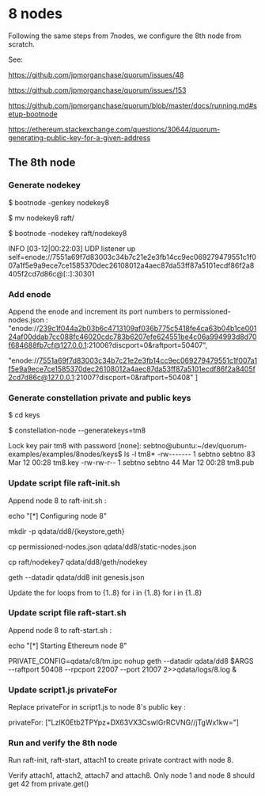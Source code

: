 # 8 nodes

Following the same steps from 7nodes, we configure the 8th node from scratch.

See:

https://github.com/jpmorganchase/quorum/issues/48

https://github.com/jpmorganchase/quorum/issues/153

https://github.com/jpmorganchase/quorum/blob/master/docs/running.md#setup-bootnode

https://ethereum.stackexchange.com/questions/30644/quorum-generating-public-key-for-a-given-address

## The 8th node

### Generate nodekey
$ bootnode -genkey nodekey8

$ mv nodekey8 raft/

$ bootnode -nodekey raft/nodekey8

INFO [03-12|00:22:03] UDP listener up                          self=enode://7551a69f7d83003c34b7c21e2e3fb14cc9ec069279479551c1f007a1f5e9a9ece7ce1585370dec26108012a4aec87da53ff87a5101ecdf86f2a8405f2cd7d86c@[::]:30301

### Add enode
Append the enode and increment its port numbers to permissioned-nodes.json :
"enode://239c1f044a2b03b6c4713109af036b775c5418fe4ca63b04b1ce00124af00ddab7cc088fc46020cdc783b6207efe624551be4c06a994993d8d70f684688fb7cf@127.0.0.1:21006?discport=0&raftport=50407",

"enode://7551a69f7d83003c34b7c21e2e3fb14cc9ec069279479551c1f007a1f5e9a9ece7ce1585370dec26108012a4aec87da53ff87a5101ecdf86f2a8405f2cd7d86c@127.0.0.1:21007?discport=0&raftport=50408"
]

### Generate constellation private and public keys
$ cd keys

$ constellation-node --generatekeys=tm8

Lock key pair tm8 with password [none]: 
sebtno@ubuntu:~/dev/quorum-examples/examples/8nodes/keys$ ls -l tm8*
-rw------- 1 sebtno sebtno 83 Mar 12 00:28 tm8.key
-rw-rw-r-- 1 sebtno sebtno 44 Mar 12 00:28 tm8.pub

### Update script file raft-init.sh
Append node 8 to raft-init.sh :

echo "[*] Configuring node 8"

mkdir -p qdata/dd8/{keystore,geth}

cp permissioned-nodes.json qdata/dd8/static-nodes.json

cp raft/nodekey7 qdata/dd8/geth/nodekey

geth --datadir qdata/dd8 init genesis.json

Update the for loops from to {1..8}
for i in {1..8}
for i in {1..8}

### Update script file raft-start.sh
Append node 8 to raft-start.sh :

echo "[*] Starting Ethereum node 8"

PRIVATE_CONFIG=qdata/c8/tm.ipc nohup geth --datadir qdata/dd8 $ARGS --raftport 50408 --rpcport 22007 --port 21007 2>>qdata/logs/8.log &

### Update script1.js privateFor
Replace privateFor in script1.js to node 8's public key :

privateFor: ["LzIK0Etb2TPYpz+DX63VX3CswIGrRCVNG//jTgWx1kw="]

### Run and verify the 8th node
Run raft-init, raft-start, attach1 to create private contract with node 8.

Verify attach1, attach2, attach7 and attach8. Only node 1 and node 8 should get 42 from private.get()

